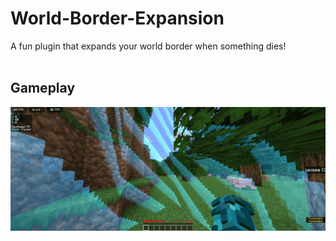 # World-Border-Expansion
A fun plugin that expands your world border when something dies!
<br />
<br />
## Gameplay
![Thumbnail](https://raw.githubusercontent.com/22yeets22/World-Border-Expansion/refs/heads/main/thumbnail.png)
